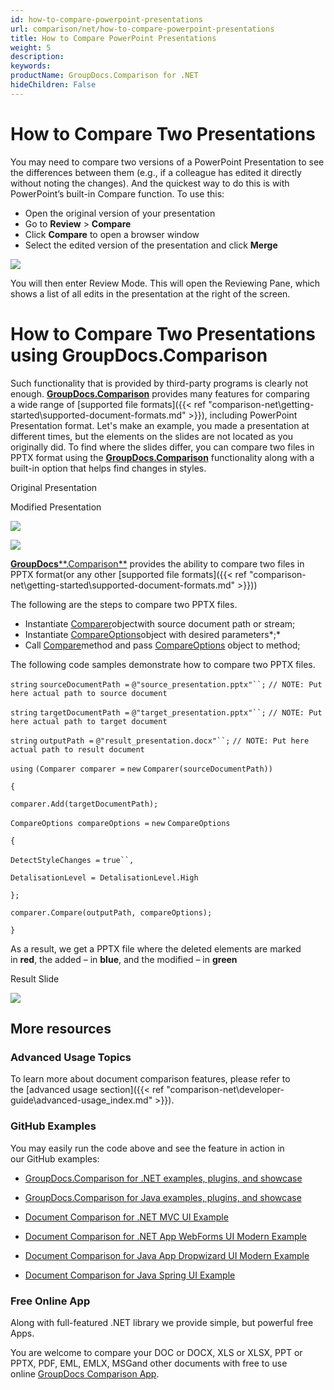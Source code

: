 ```yaml
---
id: how-to-compare-powerpoint-presentations
url: comparison/net/how-to-compare-powerpoint-presentations
title: How to Compare PowerPoint Presentations
weight: 5
description: 
keywords: 
productName: GroupDocs.Comparison for .NET
hideChildren: False
---
```

# How to Compare Two Presentations

You may need to compare two versions of a PowerPoint Presentation to see the differences between them (e.g., if a colleague has edited it directly without noting the changes). And the quickest way to do this is with PowerPoint’s built-in Compare function. To use this:

*   Open the original version of your presentation
*   Go to **Review** > **Compare**
*   Click **Compare** to open a browser window
*   Select the edited version of the presentation and click **Merge**

![](https://wiki.lisbon.dynabic.com/download/attachments/31491169/powerpoint1.png?version=4&modificationDate=1587123812000&api=v2)

You will then enter Review Mode. This will open the Reviewing Pane, which shows a list of all edits in the presentation at the right of the screen.

# How to Compare Two Presentations using GroupDocs.Comparison

Such functionality that is provided by third-party programs is clearly not enough. **[GroupDocs.Comparison](https://products.groupdocs.com/comparison/net)** provides many features for comparing a wide range of [supported file formats]({{< ref "comparison-net\getting-started\supported-document-formats.md" >}}), including PowerPoint Presentation format. Let's make an example, you made a presentation at different times, but the elements on the slides are not located as you originally did. To find where the slides differ, you can compare two files in PPTX format using the **[GroupDocs.Comparison](https://products.groupdocs.com/comparison/net)** functionality along with a built-in option that helps find changes in styles.

  

Original Presentation

Modified Presentation

![](https://wiki.lisbon.dynabic.com/download/attachments/31491169/image2020-3-23%2012%3A11%3A30.png?version=1&modificationDate=1584958287000&api=v2)

![](https://wiki.lisbon.dynabic.com/download/attachments/31491169/image2020-3-23%2012%3A11%3A51.png?version=1&modificationDate=1584958309000&api=v2)

[**GroupDocs****.Comparison**](https://products.groupdocs.com/comparison/net) provides the ability to compare two files in PPTX format(or any other [supported file formats]({{< ref "comparison-net\getting-started\supported-document-formats.md" >}}))

The following are the steps to compare two PPTX files.

*   Instantiate [Comparer](https://apireference.groupdocs.com/net/comparison/groupdocs.comparison/comparer)objectwith source document path or stream;
*   Instantiate [CompareOptions](https://apireference.groupdocs.com/net/comparison/groupdocs.comparison.options/compareoptions)object with desired parameters*;*
*   Call [Compare](https://apireference.groupdocs.com/net/comparison/groupdocs.comparison/comparer)method and pass [CompareOptions](https://apireference.groupdocs.com/net/comparison/groupdocs.comparison.options/compareoptions) object to method;

The following code samples demonstrate how to compare two PPTX files.

`string` `sourceDocumentPath =` `@"source_presentation.pptx"``;` `// NOTE: Put here actual path to source document`

`string` `targetDocumentPath =` `@"target_presentation.pptx"``;` `// NOTE: Put here actual path to target document`

`string` `outputPath =` `@"result_presentation.docx"``;` `// NOTE: Put here actual path to result document      `

`using` `(Comparer comparer =` `new` `Comparer(sourceDocumentPath))`

`{`

`comparer.Add(targetDocumentPath);`

`CompareOptions compareOptions =` `new` `CompareOptions`

`{`

`DetectStyleChanges =` `true``,`

`DetalisationLevel = DetalisationLevel.High`

`};`

`comparer.Compare(outputPath, compareOptions);`

`}`

As a result, we get a PPTX file where the deleted elements are marked in **red**, the added – in **blue**, and the modified – in **green**

Result Slide

![](https://wiki.lisbon.dynabic.com/download/attachments/31491169/image2020-3-23%2012%3A12%3A7.png?version=1&modificationDate=1584958324000&api=v2)

## More resources

### Advanced Usage Topics

To learn more about document comparison features, please refer to the [advanced usage section]({{< ref "comparison-net\developer-guide\advanced-usage\_index.md" >}}).

### GitHub Examples

You may easily run the code above and see the feature in action in our GitHub examples:

*   [GroupDocs.Comparison for .NET examples, plugins, and showcase](https://github.com/groupdocs-comparison/GroupDocs.Comparison-for-.NET)
    
*   [GroupDocs.Comparison for Java examples, plugins, and showcase](https://github.com/groupdocs-comparison/GroupDocs.Comparison-for-Java)
    
*   [Document Comparison for .NET MVC UI Example](https://github.com/groupdocs-comparison/GroupDocs.Comparison-for-.NET-MVC) 
    
*   [Document Comparison for .NET App WebForms UI Modern Example](https://github.com/groupdocs-comparison/GroupDocs.Comparison-for-.NET-WebForms)
    
*   [Document Comparison for Java App Dropwizard UI Modern Example](https://github.com/groupdocs-comparison/GroupDocs.Comparison-for-Java-Dropwizard)
    
*   [Document Comparison for Java Spring UI Example](https://github.com/groupdocs-comparison/GroupDocs.Comparison-for-Java-Spring)
    

### Free Online App

Along with full-featured .NET library we provide simple, but powerful free Apps.  

You are welcome to compare your DOC or DOCX, XLS or XLSX, PPT or PPTX, PDF, EML, EMLX, MSGand other documents with free to use online [GroupDocs Comparison App](https://products.groupdocs.app/comparison).
